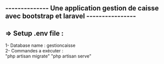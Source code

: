 -------------- Une application gestion de caisse avec bootstrap et laravel ----------------<br>
--------------------
=> Setup .env file :
--------------------
1- Database name : gestioncaisse <br>
2- Commandes a exécuter :<br>
"php artisan migrate"
"php artisan serve"
